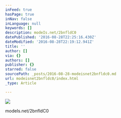 ```yaml
---
inFeed: true
hasPage: true
inNav: false
inLanguage: null
keywords: []
description: modeIs.net/2bnfldC0
datePublished: '2016-08-28T22:25:16.430Z'
dateModified: '2016-08-28T22:19:12.941Z'
title: ''
author: []
via: {}
authors: []
publisher: {}
starred: false
sourcePath: _posts/2016-08-28-modeisnet2bnfldc0.md
url: modeisnet2bnfldc0/index.html
_type: Article

---
```

![](https://the-grid-user-content.s3-us-west-2.amazonaws.com/de2f4e15-f657-414b-8c56-b2b724bf5320.jpg)

modeIs.net/2bnfldC0